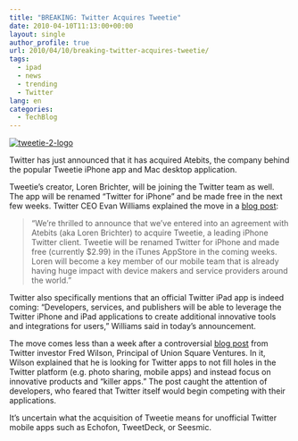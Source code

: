 ```yaml
---
title: "BREAKING: Twitter Acquires Tweetie"
date: 2010-04-10T11:13:00+00:00
layout: single
author_profile: true
url: 2010/04/10/breaking-twitter-acquires-tweetie/
tags:
  - ipad
  - news
  - trending
  - Twitter
lang: en
categories: 
  - TechBlog
---
```

[![tweetie-2-logo](http://lh4.ggpht.com/_vaUVXcmC3OI/S8BWNG4TopI/AAAAAAAAB5o/tEC0bxs3Igs/tweetie-2-logo_thumb%5B2%5D.jpg?imgmax=800 "tweetie-2-logo")](http://lh4.ggpht.com/_vaUVXcmC3OI/S8BWLLMDgtI/AAAAAAAAB5k/TuGli4P-Y0s/s1600-h/tweetie-2-logo%5B4%5D.jpg)

Twitter has just announced that it has acquired Atebits, the company behind the popular Tweetie iPhone app and Mac desktop application. 

Tweetie’s creator, Loren Brichter, will be joining the Twitter team as well. The app will be renamed “Twitter for iPhone” and be made free in the next few weeks. Twitter CEO Evan Williams explained the move in a [blog post](http://blog.twitter.com/2010/04/twitter-for-iphone.html): 

> “We’re thrilled to announce that we’ve entered into an agreement with Atebits (aka Loren Brichter) to acquire Tweetie, a leading iPhone Twitter client. Tweetie will be renamed Twitter for iPhone and made free (currently $2.99) in the iTunes AppStore in the coming weeks. Loren will become a key member of our mobile team that is already having huge impact with device makers and service providers around the world.”

Twitter also specifically mentions that an official Twitter iPad app is indeed coming: “Developers, services, and publishers will be able to leverage the Twitter iPhone and iPad applications to create additional innovative tools and integrations for users,” Williams said in today’s announcement. 

The move comes less than a week after a controversial [blog post](http://www.avc.com/a_vc/2010/04/the-twitter-platform.html) from Twitter investor Fred Wilson, Principal of Union Square Ventures. In it, Wilson explained that he is looking for Twitter apps to not fill holes in the Twitter platform (e.g. photo sharing, mobile apps) and instead focus on innovative products and “killer apps.” The post caught the attention of developers, who feared that Twitter itself would begin competing with their applications. 

It’s uncertain what the acquisition of Tweetie means for unofficial Twitter mobile apps such as Echofon, TweetDeck, or Seesmic.